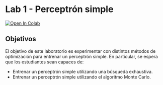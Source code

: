 # Lab 1 - Perceptrón simple
[![Open In Colab](https://colab.research.google.com/assets/colab-badge.svg)](https://colab.research.google.com/github/FCEIA-AAII/lab1/blob/main/solucion.ipynb)

## Objetivos

El objetivo de este laboratorio es experimentar con distintos métodos de optimización para entrenar un perceptrón simple. En particular, se espera que los estudiantes sean capaces de:

- Entrenar un perceptrón simple utilizando una búsqueda exhaustiva.
- Entrenar un perceptrón simple utilizando el algoritmo Monte Carlo.


